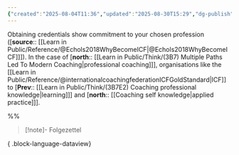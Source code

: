 ```yaml
---
{"created":"2025-08-04T11:36","updated":"2025-08-30T15:29","dg-publish":true,"dg-permalink":"think/3b7e2a","id":"3b7e2a","dg-path":"Think/(3B7E2A) Credentials show commitment.md","permalink":"/think/3b7e2a/","dgPassFrontmatter":true,"noteIcon":"1"}
---
```


Obtaining credentials show commitment to your chosen profession ([**source**:: [[Learn in Public/Reference/@Echols2018WhyBecomeICF\|@Echols2018WhyBecomeICF]]]). In the case of [**north**:: [[Learn in Public/Think/(3B7) Multiple Paths Led To Modern Coaching\|professional coaching]]], organisations like the [[Learn in Public/Reference/@internationalcoachingfederationICFGoldStandard\|ICF]] to [**Prev**:: [[Learn in Public/Think/(3B7E2) Coaching professional knowledge\|learning]]] and [**north**:: [[Coaching self knowledge\|applied practice]]]. 

%% 

> [!note]- Folgezettel
>  
{ .block-language-dataview}